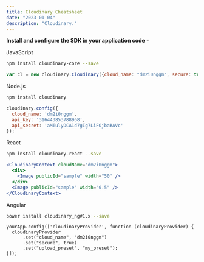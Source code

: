 ```yaml
---
title: Cloudinary Cheatsheet
date: "2023-01-04"
description: "Cloudinary."
---
```


**Install and configure the SDK in your application code** -

JavaScript

```bash
npm install cloudinary-core --save
```

```jsx
var cl = new cloudinary.Cloudinary({cloud_name: "dm2i0nggm", secure: true});
```

Node.js

```bash
npm install cloudinary
```

```jsx
cloudinary.config({ 
  cloud_name: 'dm2i0nggm', 
  api_key: '316443853788968', 
  api_secret: 'aMTulyDCA1d7gIg7LiFOjbaRAVc' 
});
```

React

```bash
npm install cloudinary-react --save
```

```jsx
<CloudinaryContext cloudName="dm2i0nggm">
  <div>
    <Image publicId="sample" width="50" />
  </div>
  <Image publicId="sample" width="0.5" />
</CloudinaryContext>
```

Angular

```bash
bower install cloudinary_ng#1.x --save
```

```tsx
yourApp.config(['cloudinaryProvider', function (cloudinaryProvider) {
  cloudinaryProvider
      .set("cloud_name", "dm2i0nggm")
      .set("secure", true)
      .set("upload_preset", "my_preset");
}]);
```
